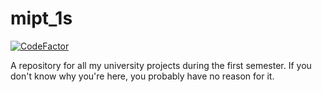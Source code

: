# mipt_1s
[![CodeFactor](https://www.codefactor.io/repository/github/abel1502/mipt_1s/badge)](https://www.codefactor.io/repository/github/abel1502/mipt_1s)

A repository for all my university projects during the first semester. If you don't know why you're here, you probably have no reason for it.
